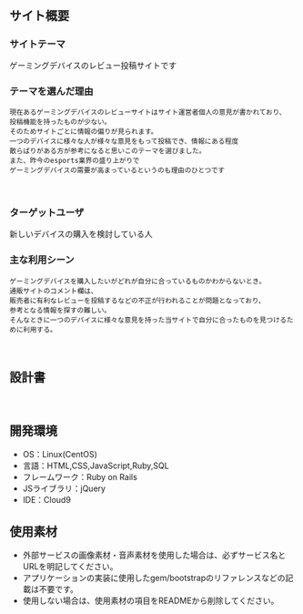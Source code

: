 # <!--デバイスレビュー（仮）-->
​
## サイト概要
### サイトテーマ
ゲーミングデバイスのレビュー投稿サイトです
​
### テーマを選んだ理由
    現在あるゲーミングデバイスのレビューサイトはサイト運営者個人の意見が書かれており、
    投稿機能を持ったものが少ない。
    そのためサイトごとに情報の偏りが見られます。
    一つのデバイスに様々な人が様々な意見をもって投稿でき、情報にある程度
    散らばりがある方が参考になると思いこのテーマを選びました。
    また、昨今のesports業界の盛り上がりで
    ゲーミングデバイスの需要が高まっているというのも理由のひとつです
​
### ターゲットユーザ
新しいデバイスの購入を検討している人
​
### 主な利用シーン
    ゲーミングデバイスを購入したいがどれが自分に合っているものかわからないとき。
    通販サイトのコメント欄は、
    販売者に有利なレビューを投稿するなどの不正が行われることが問題となっており、
    参考となる情報を探すの難しい。
    そんなときに一つのデバイスに様々な意見を持った当サイトで自分に合ったものを見つけるために利用する。
​
## 設計書
<!--テーマを設定・提出する時点では不要です-->
​
## 開発環境
- OS：Linux(CentOS)
- 言語：HTML,CSS,JavaScript,Ruby,SQL
- フレームワーク：Ruby on Rails
- JSライブラリ：jQuery
- IDE：Cloud9
​
## 使用素材
- 外部サービスの画像素材・音声素材を使用した場合は、必ずサービス名とURLを明記してください。
- アプリケーションの実装に使用したgem/bootstrapのリファレンスなどの記載は不要です。
- 使用しない場合は、使用素材の項目をREADMEから削除してください。
